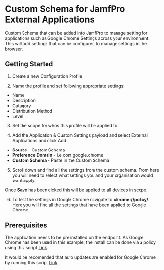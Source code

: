 # Custom Schema for JamfPro External Applications
Custom Schema that can be added into JamfPro to manage setting for applications such as Google Chrome Settings across your environment. This will add settings that can be configured to manage settings in the browser.

## Getting Started
1. Create a new Configuration Profile

2. Name the profile and set following appropriate settings:
  - Name
  - Description
  - Catagory   
  - Distribution Method
  - Level
  
3. Set the scope for whos this profile will be applied to

4. Add the Application & Custom Settings payload and select External Applications and click Add
  -  **Source** - Custom Schema 
  - **Preference Domain** - i.e com.google.chrome
  - **Custom Schema** - Paste in the Custom Schema
  
 5. Scroll down and find all the settings from the custom schema. From here you will need to select what settings you and your organisation would want apply.
 
 Once **Save** has been clcked this will be applied to all devices in scope.
 
 6. To test the settings in Google Chrome navigate to **chrome://policy/**. Here you will find all the settings that have been applied to Google Chrome

## Prerequisites
The application needs to be pre installed on the endpoint. As Google Chrome has been used in this example, the install can be done via a policy using this script [Link](https://github.com/tajinderchana/JamfPro-Custom-Schema/raw/main/DownloadChrome.sh). 

It would be recomended that auto updates are enabled for Google Chrome by running this script [Link](https://github.com/hjuutilainen/adminscripts/raw/master/chrome-enable-autoupdates.py)
